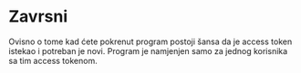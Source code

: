 # Zavrsni
Ovisno o tome kad ćete pokrenut program postoji šansa da je access token istekao i potreban je novi. 
Program je namjenjen samo za jednog korisnika sa tim access tokenom.
